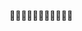 🚧🚧🚧🚧🚧🚧🚧🚧🚧🚧🚧

<!-- 

![header](https://capsule-render.vercel.app/api?type=Waving&color=gradient&customColorList=19&height=280&section=header&reversal=true&text=HI,%20hi&desc=HEEYOUNG's%20GITHUB&fontSize=90&fontAlignY=40&descSize=15&descAlignY=55&descAlign=58)

#### 🛠️ Tech Stack

<img src="https://img.shields.io/badge/html-E34F26?style=for-the-badge&logo=html5&logoColor=white"/> <img src="https://img.shields.io/badge/css-1572B6?style=for-the-badge&logo=css3&logoColor=white"/> <img src="https://img.shields.io/badge/javascript-F7DF1E?style=for-the-badge&logo=javascript&logoColor=black"/> <img src="https://img.shields.io/badge/typescript-3178C6?style=for-the-badge&logo=typescript&logoColor=white"/>

<img src="https://img.shields.io/badge/react-61DAFB?style=for-the-badge&logo=react&logoColor=white"/> <img src="https://img.shields.io/badge/nextjs-000000?style=for-the-badge&logo=nextdotjs&logoColor=white"/>

<img src="https://img.shields.io/badge/python-3776AB?style=for-the-badge&logo=python&logoColor=white"/> <img src="https://img.shields.io/badge/django-092E20?style=for-the-badge&logo=django&logoColor=white"/>

#### 💻 Algorithm

[![Solved.ac
프로필](http://mazassumnida.wtf/api/v2/generate_badge?boj=imhihi)](https://solved.ac/imhihi)

> ~ 2023 [![Solved.ac
프로필](http://mazassumnida.wtf/api/mini/generate_badge?boj=lotus0028)](https://solved.ac/lotus0028)

 -->
